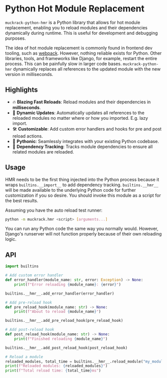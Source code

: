 # Python Hot Module Replacement
`muckrack-python-hmr` is a Python library that allows for hot module replacement, enabling you to reload modules and their dependencies dynamically during runtime. This is useful for development and debugging purposes.

The idea of hot module replacement is commonly found in frontend dev tooling, such as [webpack](https://webpack.js.org/concepts/hot-module-replacement/).
However, nothing reliable exists for Python. Other libraries, tools, and frameworks like Django, for example, restart the entire process.
This can be painfully slow in larger code bases. `muckrack-python-hmr` dynamically replaces all references to the updated module with the new version in milliseconds.

## Highlights
- 🔥 **Blazing Fast Reloads**: Reload modules and their dependencies in **milliseconds**.
- 🔄 **Dynamic Updates**: Automatically updates all references to the reloaded modules no matter where or how you imported. E.g. lazy import.
- 🛠️ **Customizable**: Add custom error handlers and hooks for pre and post reload actions.
- 🐍 **Pythonic**: Seamlessly integrates with your existing Python codebase.
- 🧩 **Dependency Tracking**: Tracks module dependencies to ensure all related modules are reloaded.

## Usage

HMR needs to be the first thing injected into the Python process because it wraps `builtins.__import__` to add dependency tracking.
`builtins.__hmr__` will be made available to the underlying Python code for further customization if you so desire.
You should invoke this module as a script for the best results.

Assuming you have the auto reload test runner:
```sh
python -m muckrack.hmr <script> [arguments...]
```

You can run any Python code the same way you normally would. However, Django's runserver will not function properly because of their own reloading logic.

## API
```python
import builtins

# Add custom error handler
def error_handler(module_name: str, error: Exception) -> None:
    print(f"Error reloading {module_name}: {error}")

builtins.__hmr__.add_error_handler(error_handler)

# Add pre-reload hook
def pre_reload_hook(module_name: str) -> None:
    print(f"About to reload {module_name}")

builtins.__hmr__.add_pre_reload_hook(pre_reload_hook)

# Add post-reload hook
def post_reload_hook(module_name: str) -> None:
    print(f"Finished reloading {module_name}")

builtins.__hmr__.add_post_reload_hook(post_reload_hook)

# Reload a module
reloaded_modules, total_time = builtins.__hmr__.reload_module("my_module")
print(f"Reloaded modules: {reloaded_modules}")
print(f"Total reload time: {total_time}ms")
```

